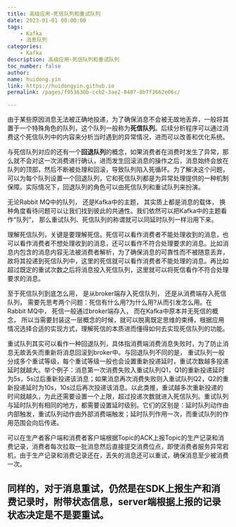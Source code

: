```yaml
---
title: 高级应用-死信队列和重试队列
date: 2023-01-01 00:00:00
tags:
    - Kafka
    - 消息队列
categories:
    - Kafka
description: 高级应用-死信队列和重试队列
toc_number: false
author:
name: huidong.yin
link: https://huidongyin.github.io
permalink: /pages/f953630b-ccb2-3ae2-8487-8b7f3662e06c/

---
```



由于某些原因消息无法被正确地投递，为了确保消息不会被无故地丢弃，一般将其置于一个特殊角色的队列，这个队列一般称为**死信队列**。后续分析程序可以通过消费这个死信队列中的内容来分析当时遇到的异常情况，进而可以改善和优化系统。

与死信队列对应的还有一个**回退队列**的概念，如果消费者在消费时发生了异常，那么就不会对这一次消费进行确认，进而发生回滚消息的操作之后，消息始终会放在队列的顶部，然后不断被处理和回滚，导致队列陷入死循环。为了解决这个问题，可以为每个队列设置一个回退队列，它和死信队列都是为异常处理提供的一种机制保障。实际情况下，回退队列的角色可以由死信队列和重试队列来扮演。

无论Rabbit MQ中的队列， 还是Kafka中的主题， 其实质上都是消息的载体， 换种角度看待问题可以让我们找到彼此的共通性。我们依然可以把Kafka中的主题看作“队列”， 那么重试队列、死信队列的称谓就可以同延时队列一样沿用下来。

理解死信队列，关键是要理解死信。死信可以看作消费者不能处理收到的消息，也可以看作消费者不想处理收到的消息，还可以看作不符合处理要求的消息。比如消息内包含的消息内容无法被消费者解析，为了确保消息的可靠性而不被随意丢弃，故将其投递到死信队列中，这里的死信就可以看作消费者不能处理的消息。再比如超过既定的重试次数之后将消息投入死信队列，这里就可以将死信看作不符合处理要求的消息。


至于死信队列到底怎么用， 是从broker端存入死信队列， 还是从消费端存入死信队列， 需要先思考两个问题：死信有什么用?为什么用?从而引发怎么用。在Rabbit MQ中， 死信一般通过broker端存入， 而在Kafka中原本并无死信的概念， 所以当需要封装这一层概念的时候，就可以脱离既定思维的束缚，根据应用情况选择合适的实现方式，理解死信的本质进而懂得如何去实现死信队列的功能。

重试队列其实可以看作一种回退队列，具体指消费端消费消息失败时，为了防止消息无故丢失而重新将消息回滚到broker中。与回退队列不同的是， 重试队列一般分成多个重试等级，每个重试等级一般也会设置重新投递延时，重试次数越多投递延时就越大。举个例子：消息第一次消费失败入重试队列Q1，Q1的重新投递延时为5s，5s过后重新投递该消息；如果消息再次消费失败则入重试队列Q2，Q2的重新投递延时为10s，10s过后再次投递该消息。以此类推，重试越多次重新投递的时间就越久，为此还需要设置一个上限，超过投递次数就进入死信队列。重试队列与延时队列有相同的地方，都需要设置延时级别。它们的区别是：延时队列动作由内部触发，重试队列动作由外部消费端触发；延时队列作用一次，而重试队列的作用范围会向后传递。

可以在生产者客户端和消费者客户端根据Topic的ACK上报Topic的生产记录和消费记录，消费者每次拉取一批消息然后直接提交消费位点，即使消费者服务异常宕机，由于生产记录和消费记录还在，丢失的消息还可以重试，确保消息至少被消费一次。

同样的，对于消息重试，仍然是在SDK上报生产和消费记录时，附带状态信息，server端根据上报的记录状态决定是不是要重试。
---

